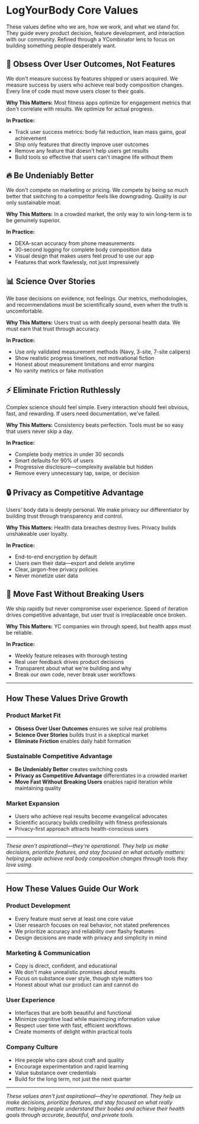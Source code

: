 # LogYourBody Core Values

These values define who we are, how we work, and what we stand for. They guide every product decision, feature development, and interaction with our community. Refined through a YCombinator lens to focus on building something people desperately want.

## 🎯 Obsess Over User Outcomes, Not Features

We don't measure success by features shipped or users acquired. We measure success by users who achieve real body composition changes. Every line of code must move users closer to their goals.

**Why This Matters:**
Most fitness apps optimize for engagement metrics that don't correlate with results. We optimize for actual progress.

**In Practice:**
- Track user success metrics: body fat reduction, lean mass gains, goal achievement
- Ship only features that directly improve user outcomes
- Remove any feature that doesn't help users get results
- Build tools so effective that users can't imagine life without them

## 🔥 Be Undeniably Better

We don't compete on marketing or pricing. We compete by being so much better that switching to a competitor feels like downgrading. Quality is our only sustainable moat.

**Why This Matters:**
In a crowded market, the only way to win long-term is to be genuinely superior.

**In Practice:**
- DEXA-scan accuracy from phone measurements
- 30-second logging for complete body composition data
- Visual design that makes users feel proud to use our app
- Features that work flawlessly, not just impressively

## 📊 Science Over Stories

We base decisions on evidence, not feelings. Our metrics, methodologies, and recommendations must be scientifically sound, even when the truth is uncomfortable.

**Why This Matters:**
Users trust us with deeply personal health data. We must earn that trust through accuracy.

**In Practice:**
- Use only validated measurement methods (Navy, 3-site, 7-site calipers)
- Show realistic progress timelines, not motivational fiction
- Honest about measurement limitations and error margins
- No vanity metrics or fake motivation

## ⚡ Eliminate Friction Ruthlessly

Complex science should feel simple. Every interaction should feel obvious, fast, and rewarding. If users need documentation, we've failed.

**Why This Matters:**
Consistency beats perfection. Tools must be so easy that users never skip a day.

**In Practice:**
- Complete body metrics in under 30 seconds
- Smart defaults for 90% of users
- Progressive disclosure—complexity available but hidden
- Remove every unnecessary tap, swipe, or decision

## 🔒 Privacy as Competitive Advantage

Users' body data is deeply personal. We make privacy our differentiator by building trust through transparency and control.

**Why This Matters:**
Health data breaches destroy lives. Privacy builds unshakeable user loyalty.

**In Practice:**
- End-to-end encryption by default
- Users own their data—export and delete anytime
- Clear, jargon-free privacy policies
- Never monetize user data

## 🚀 Move Fast Without Breaking Users

We ship rapidly but never compromise user experience. Speed of iteration drives competitive advantage, but user trust is irreplaceable once broken.

**Why This Matters:**
YC companies win through speed, but health apps must be reliable.

**In Practice:**
- Weekly feature releases with thorough testing
- Real user feedback drives product decisions
- Transparent about what we're building and why
- Break our own code, never break user workflows

---

## How These Values Drive Growth

### Product Market Fit
- **Obsess Over User Outcomes** ensures we solve real problems
- **Science Over Stories** builds trust in a skeptical market
- **Eliminate Friction** enables daily habit formation

### Sustainable Competitive Advantage
- **Be Undeniably Better** creates switching costs
- **Privacy as Competitive Advantage** differentiates in a crowded market
- **Move Fast Without Breaking Users** enables rapid iteration while maintaining quality

### Market Expansion
- Users who achieve real results become evangelical advocates
- Scientific accuracy builds credibility with fitness professionals
- Privacy-first approach attracts health-conscious users

---

*These aren't aspirational—they're operational. They help us make decisions, prioritize features, and stay focused on what actually matters: helping people achieve real body composition changes through tools they love using.*

---

## How These Values Guide Our Work

### Product Development
- Every feature must serve at least one core value
- User research focuses on real behavior, not stated preferences
- We prioritize accuracy and reliability over flashy features
- Design decisions are made with privacy and simplicity in mind

### Marketing & Communication
- Copy is direct, confident, and educational
- We don't make unrealistic promises about results
- Focus on substance over style, though style matters too
- Honest about what our product can and cannot do

### User Experience
- Interfaces that are both beautiful and functional
- Minimize cognitive load while maximizing information value
- Respect user time with fast, efficient workflows
- Create moments of delight within practical tools

### Company Culture
- Hire people who care about craft and quality
- Encourage experimentation and rapid learning
- Value substance over credentials
- Build for the long term, not just the next quarter

---

*These values aren't just aspirational—they're operational. They help us make decisions, prioritize features, and stay focused on what really matters: helping people understand their bodies and achieve their health goals through accurate, beautiful, and private tools.*